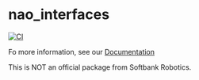 # nao_interfaces

[![CI](https://github.com/ijnek/nao_interfaces/actions/workflows/main.yml/badge.svg)](https://github.com/ijnek/nao_interfaces/actions/workflows/main.yml)

Fo more information, see our [Documentation](https://nao-interfaces-docs.readthedocs.io/)

This is NOT an official package from Softbank Robotics.
